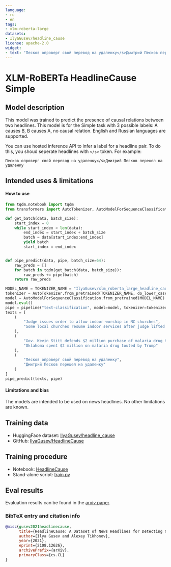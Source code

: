 ```yaml
---
language: 
- ru
- en
tags:
- xlm-roberta-large
datasets:
- IlyaGusev/headline_cause
license: apache-2.0
widget:
- text: "Песков опроверг свой перевод на удаленку</s>Дмитрий Песков перешел на удаленку"
---
```


# XLM-RoBERTa HeadlineCause Simple

## Model description

This model was trained to predict the presence of causal relations between two headlines. This model is for the Simple task with 3 possible labels: A causes B, B causes A, no causal relation. English and Russian languages are supported.

You can use hosted inference API to infer a label for a headline pair. To do this, you shoud seperate headlines with ```</s>``` token.
For example:
```
Песков опроверг свой перевод на удаленку</s>Дмитрий Песков перешел на удаленку
```

## Intended uses & limitations

#### How to use

```python
from tqdm.notebook import tqdm
from transformers import AutoTokenizer, AutoModelForSequenceClassification, pipeline

def get_batch(data, batch_size):
    start_index = 0
    while start_index < len(data):
        end_index = start_index + batch_size
        batch = data[start_index:end_index]
        yield batch
        start_index = end_index


def pipe_predict(data, pipe, batch_size=64):
    raw_preds = []
    for batch in tqdm(get_batch(data, batch_size)):
        raw_preds += pipe(batch)
    return raw_preds

MODEL_NAME = TOKENIZER_NAME = "IlyaGusev/xlm_roberta_large_headline_cause_simple"
tokenizer = AutoTokenizer.from_pretrained(TOKENIZER_NAME, do_lower_case=False)
model = AutoModelForSequenceClassification.from_pretrained(MODEL_NAME)
model.eval()
pipe = pipeline("text-classification", model=model, tokenizer=tokenizer, framework="pt", return_all_scores=True)
texts = [
    (
        "Judge issues order to allow indoor worship in NC churches",
        "Some local churches resume indoor services after judge lifted NC governor’s restriction"
    ),
    (
        "Gov. Kevin Stitt defends $2 million purchase of malaria drug touted by Trump",
        "Oklahoma spent $2 million on malaria drug touted by Trump"
    ),
    (
        "Песков опроверг свой перевод на удаленку",
        "Дмитрий Песков перешел на удаленку"
    )
]
pipe_predict(texts, pipe)
```

#### Limitations and bias

The models are intended to be used on news headlines. No other limitations are known.

## Training data

* HuggingFace dataset: [IlyaGusev/headline_cause](https://huggingface.co/datasets/IlyaGusev/headline_cause)
* GitHub: [IlyaGusev/HeadlineCause](https://github.com/IlyaGusev/HeadlineCause)

## Training procedure

* Notebook: [HeadlineCause](https://colab.research.google.com/drive/1NAnD0OJ0TnYCJRsHpYUyYkjr_yi8ObcA)
* Stand-alone script: [train.py](https://github.com/IlyaGusev/HeadlineCause/blob/main/headline_cause/train.py)

## Eval results

Evaluation results can be found in the [arxiv paper](https://arxiv.org/pdf/2108.12626.pdf).

### BibTeX entry and citation info

```bibtex
@misc{gusev2021headlinecause,
      title={HeadlineCause: A Dataset of News Headlines for Detecting Causalities}, 
      author={Ilya Gusev and Alexey Tikhonov},
      year={2021},
      eprint={2108.12626},
      archivePrefix={arXiv},
      primaryClass={cs.CL}
}
```